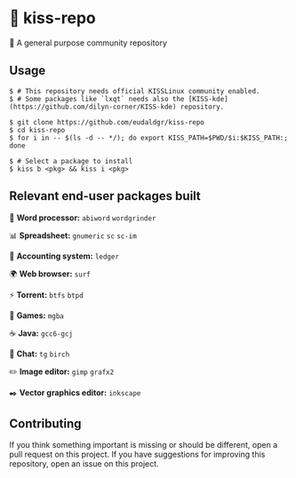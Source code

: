 # :kiss: kiss-repo

:floppy_disk: A general purpose community repository

## Usage

```
$ # This repository needs official KISSLinux community enabled.
$ # Some packages like `lxqt` needs also the [KISS-kde](https://github.com/dilyn-corner/KISS-kde) repository.

$ git clone https://github.com/eudaldgr/kiss-repo
$ cd kiss-repo
$ for i in -- $(ls -d -- */); do export KISS_PATH=$PWD/$i:$KISS_PATH:; done

$ # Select a package to install
$ kiss b <pkg> && kiss i <pkg>
```

## Relevant end-user packages built

:page_with_curl: **Word processor:**
`abiword` `wordgrinder`

:bar_chart: **Spreadsheet:**
`gnumeric` `sc` `sc-im`

:ledger: **Accounting system:**
`ledger`

:earth_africa: **Web browser:**
`surf`

:zap: **Torrent:**
`btfs` `btpd`

:space_invader: **Games:**
`mgba`

:coffee: **Java:**
`gcc6-gcj`

:iphone: **Chat:**
`tg` `birch`

:pencil2: **Image editor:**
`gimp` `grafx2`

:black_nib: **Vector graphics editor:**
`inkscape`

## Contributing

If you think something important is missing or should be different, open a pull request on this project.
If you have suggestions for improving this repository, open an issue on this project.
